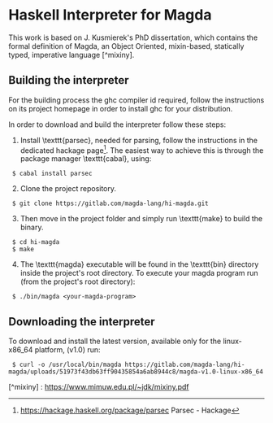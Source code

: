 # Haskell Interpreter for Magda

This work is based on J. Kusmierek's PhD dissertation, which contains
the formal definition of Magda, an Object Oriented, mixin-based,
statically typed, imperative language [^mixiny]. 

## Building the interpreter 

For the building process the ghc compiler id required, follow the
instructions on its project homepage in order to install ghc for your
distribution.

In order to download and build the interpreter follow these steps:

 1. Install \texttt{parsec}, needed for parsing, follow the
    instructions in the dedicated hackage page[^parsec]. The easiest
    way to achieve this is through the package manager \texttt{cabal},
    using:
	
```{.sh}
 $ cabal install parsec
```

 2. Clone the project repository.

```{.sh}
 $ git clone https://gitlab.com/magda-lang/hi-magda.git
```

 3. Then move in the project folder and simply run \texttt{make} to
	build the binary.

```{.sh}
 $ cd hi-magda
 $ make
```

 4. The \texttt{magda} executable will be found in the \texttt{bin}
	directory inside the project's root directory. To execute your
	magda program run (from the project's root directory):
	
```{.sh}
 $ ./bin/magda <your-magda-program>
```

## Downloading the interpreter

To download and install the latest version, available only for the
linux-x86_64 platform, (v1.0) run:

```{.sh}
 $ curl -o /usr/local/bin/magda https://gitlab.com/magda-lang/hi-magda/uploads/51973f43db63ff90435854a6ab8944c8/magda-v1.0-linux-x86_64
```

[^mixiny] : <https://www.mimuw.edu.pl/~jdk/mixiny.pdf>
[^ghc]: <https://www.haskell.org/ghc/> Home - The Glasgow Haskell Compiler
[^parsec]: <https://hackage.haskell.org/package/parsec> Parsec - Hackage

